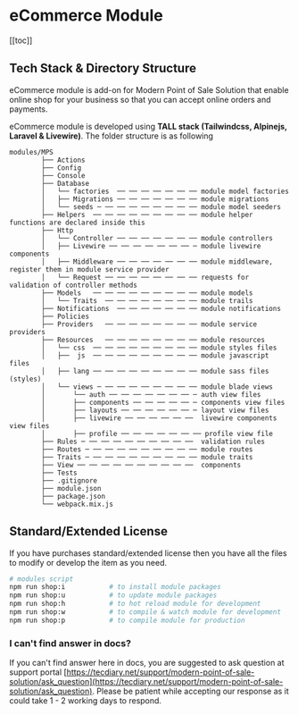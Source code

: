 # eCommerce Module

[[toc]]

## Tech Stack & Directory Structure

eCommerce module is add-on for Modern Point of Sale Solution that enable online shop for your business so that you can accept online orders and payments.

eCommerce module is developed using **TALL stack (Tailwindcss, Alpinejs, Laravel & Livewire)**. The folder structure is as following

```text
modules/MPS
        ├── Actions
        ├── Config
        ├── Console
        ├── Database
        │   └── factories  ── ── ── ── ── ── ── module model factories
        │   ├── Migrations ── ── ── ── ── ── ── module migrations
        │   └── seeds ─ ── ── ── ── ── ── ── ── module model seeders
        ├── Helpers  ── ── ── ── ── ── ── ── ── module helper functions are declared inside this
        ├── Http
        │   └── Controller ── ── ── ── ── ── ── module controllers
        │   ├── Livewire ── ── ── ── ── ── ── ─ module livewire components
        │   ├── Middleware ── ── ── ── ── ── ── module middleware, register them in module service provider
        │   └── Request ── ── ── ── ── ── ── ── requests for validation of controller methods
        ├── Models   ── ── ── ── ── ── ── ── ── module models
        │   └── Traits  ── ── ── ── ── ── ── ── module trails
        ├── Notifications  ── ── ── ── ── ── ── module notifications
        ├── Policies
        ├── Providers   ── ── ── ── ── ── ── ── module service providers
        ├── Resources   ── ── ── ── ── ── ── ── module resources
        │   └── css  ── ── ── ── ── ── ── ── ── module styles files
        │   ├──  js  ── ── ── ── ── ── ── ── ── module javascript files
        │   ├── lang ── ── ── ── ── ── ── ── ── module sass files (styles)
        │   └── views ─ ── ── ── ── ── ── ── ── module blade views
        │       └── auth ── ── ── ── ── ── ── ─ auth view files
        │       ├── components ── ── ── ── ── ─ components view files
        │       ├── layouts ── ── ── ── ── ── ─ layout view files
        │       ├── livewire ── ── ── ── ── ──  livewire components view files
        │       ├── profile ── ── ── ── ── ── ── profile view file
        ├── Rules ─ ── ── ── ── ── ── ── ── ──  validation rules
        ├── Routes ─ ── ── ── ── ── ── ── ── ── module routes
        ├── Traits ─ ── ── ── ── ── ── ── ── ── module traits
        ├── View ── ── ── ── ── ── ── ── ── ──  components
        ├── Tests
        ├── .gitignore
        ├── module.json
        ├── package.json
        └── webpack.mix.js
```

## Standard/Extended License

If you have purchases standard/extended license then you have all the files to modify or develop the item as you need.

```bash
# modules script
npm run shop:i           # to install module packages
npm run shop:u           # to update module packages
npm run shop:h           # to hot reload module for development
npm run shop:w           # to compile & watch module for development
npm run shop:p           # to compile module for production
```

### I can't find answer in docs?

If you can't find answer here in docs, you are suggested to ask question at support portal [https://tecdiary.net/support/modern-point-of-sale-solution/ask_question](https://tecdiary.net/support/modern-point-of-sale-solution/ask_question). Please be patient while accepting our response as it could take 1 - 2 working days to respond.
